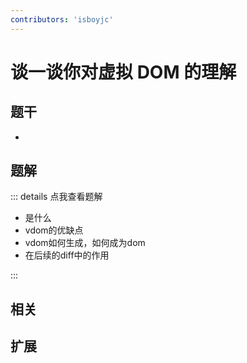 ```yaml
---
contributors: 'isboyjc'
---
```


# 谈一谈你对虚拟 DOM 的理解


## 题干

- 



## 题解

::: details 点我查看题解

- 是什么
- vdom的优缺点
- vdom如何生成，如何成为dom
- 在后续的diff中的作用

:::



## 相关



## 扩展

